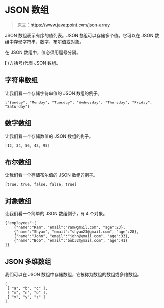 # JSON 数组

> 原文：<https://www.javatpoint.com/json-array>

JSON 数组表示有序的值列表。JSON 数组可以存储多个值。它可以在 JSON 数组中存储字符串、数字、布尔值或对象。

在 JSON 数组中，值必须用逗号分隔。

**[** (方括号)代表 JSON 数组。

## 字符串数组

让我们看一个存储字符串值的 JSON 数组的例子。

```
["Sunday", "Monday", "Tuesday", "Wednesday", "Thursday", "Friday", "Saturday"]  

```

## 数字数组

让我们看一个存储数值的 JSON 数组的例子。

```
[12, 34, 56, 43, 95]  

```

## 布尔数组

让我们看一个存储布尔值的 JSON 数组的例子。

```
[true, true, false, false, true]  

```

## 对象数组

让我们看一个简单的 JSON 数组例子，有 4 个对象。

```
{"employees":[  
    {"name":"Ram", "email":"ram@gmail.com", "age":23},  
    {"name":"Shyam", "email":"shyam23@gmail.com", "age":28},
    {"name":"John", "email":"john@gmail.com", "age":33},  
    {"name":"Bob", "email":"bob32@gmail.com", "age":41} 
]}

```

## JSON 多维数组

我们可以在 JSON 数组中存储数组，它被称为数组的数组或多维数组。

```
[  
 [ "a", "b", "c" ], 
 [ "m", "n", "o" ], 
 [ "x", "y", "z" ] 
]

```